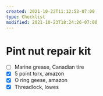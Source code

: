 ```yaml
---
created: 2021-10-22T11:12:52-07:00
type: Checklist
modified: 2021-10-23T18:24:26-07:00
---
```


# Pint nut repair kit

- [ ] Marine grease, Canadian tire
- [x] 5 point torx, amazon
- [x] O ring geese, amazon
- [x] Threadlock, lowes
